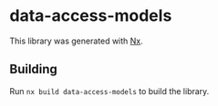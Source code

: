 # data-access-models

This library was generated with [Nx](https://nx.dev).

## Building

Run `nx build data-access-models` to build the library.

